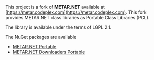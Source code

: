 This project is a fork of **METAR.NET** available at [https://metar.codeplex.com](https://metar.codeplex.com).
This fork provides METAR.NET class libraries as Portable Class Libraries (PCL).

The library is available under the terms of LGPL 2.1.

The NuGet packages are available
* [METAR.NET Portable](https://www.nuget.org/packages/METAR.NET.Portable/)
* [METAR.NET Downloaders Portable](https://www.nuget.org/packages/METAR.NET.Downloaders.Portable/)
